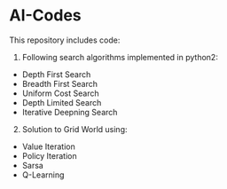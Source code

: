 # AI-Codes

This repository includes code:

1. Following search algorithms implemented in python2:
  * Depth First Search
  * Breadth First Search
  * Uniform Cost Search
  * Depth Limited Search
  * Iterative Deepning Search
2. Solution to Grid World using:
  * Value Iteration
  * Policy Iteration
  * Sarsa
  * Q-Learning
